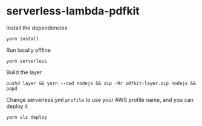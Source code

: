 # serverless-lambda-pdfkit
Install the dependencies
```
yarn install
```
Run locally offline
```
yarn serverless
```
Build the layer
```
pushd layer && yarn --cwd nodejs && zip -9r pdfkit-layer.zip nodejs && popd
```
Change serverless.yml `profile` to use your AWS profile name, and you can deploy it
```
yarn sls deploy
```
